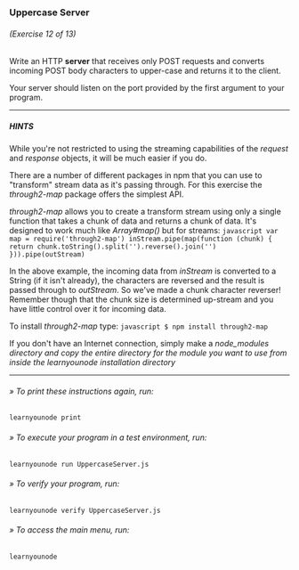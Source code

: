 ### Uppercase Server
###### (Exercise 12 of 13)
Write an HTTP __server__ that receives only POST requests and converts incoming POST body characters to upper-case and returns it to the client.

Your server should listen on the port provided by the first argument to your program.

___
##### HINTS
While you're not restricted to using the streaming capabilities of the *request* and *response* objects, it will be much easier if you do.

There are a number of different packages in npm that you can use to "transform" stream data as it's passing through. For this exercise the *through2-map* package offers the simplest API.

*through2-map* allows you to create a transform stream using only a single function that takes a chunk of data and returns a chunk of data. It's designed to work much like *Array#map()* but for streams:
    ```javascript
    var map = require('through2-map')
    inStream.pipe(map(function (chunk) {
      return chunk.toString().split('').reverse().join('')
    })).pipe(outStream)
    ```

In the above example, the incoming data from *inStream* is converted to a String (if it isn't already), the characters are reversed and the result is passed through to *outStream*. So we've made a chunk character reverser! Remember though that the chunk size is determined up-stream and you have little control over it for incoming data.

To install *through2-map* type:
    ```javascript
    $ npm install through2-map
    ```

If you don't have an Internet connection, simply make a *node_modules directory and copy the entire directory for the module you want to use from inside the learnyounode installation directory*

___
###### » To print these instructions again, run:
    learnyounode print
###### » To execute your program in a test environment, run:
    learnyounode run UppercaseServer.js
###### » To verify your program, run:
    learnyounode verify UppercaseServer.js
###### » To access the main menu, run:
    learnyounode
